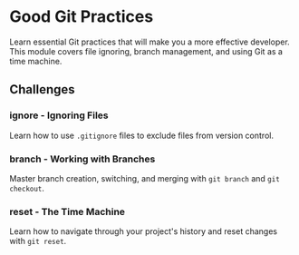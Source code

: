 # Good Git Practices

Learn essential Git practices that will make you a more effective developer. This module covers file ignoring, branch management, and using Git as a time machine.

## Challenges

### ignore - Ignoring Files
Learn how to use `.gitignore` files to exclude files from version control.

### branch - Working with Branches
Master branch creation, switching, and merging with `git branch` and `git checkout`.

### reset - The Time Machine
Learn how to navigate through your project's history and reset changes with `git reset`.